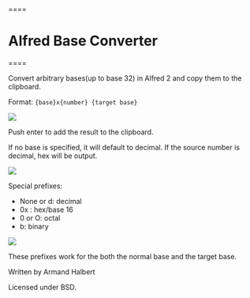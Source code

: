 ====
# Alfred Base Converter
====


Convert arbitrary bases(up to base 32) in Alfred 2 and copy them to the clipboard.

Format: `{base}x{number} {target base}`

![](https://github.com/ahalbert/alfred-baseconverter/blob/master/screenshots/hex8.png?raw=true)

Push enter to add the result to the clipboard.

If no base is specified, it will default to decimal. If the source number is decimal, hex will be output.

![](https://github.com/ahalbert/alfred-baseconverter/blob/master/screenshots/hex10.png?raw=true)

Special prefixes:

* None or d: decimal
* 0x : hex/base 16
* 0 or O: octal
* b: binary

![](https://github.com/ahalbert/alfred-baseconverter/blob/master/screenshots/binary.png?raw=true)

These prefixes work for the both the normal base and the target base.

Written by Armand Halbert

Licensed under BSD.
